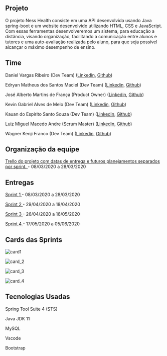 
## Projeto

O projeto Ness Health consiste em uma API desenvolvida usando Java spring-boot e um website desenvolvido utilizando HTML, CSS e JavaScript. Com essas ferramentas desenvolveremos um sistema, para educação a distância, visando organização, facilitando a comunicação entre alunos e tutores e uma auto-avaliação realizada pelo aluno, para que seja possível alcançar o máximo desempenho de ensino.

## Time

Daniel Vargas Ribeiro (Dev Team)
([Linkedin](https://www.linkedin.com/in/daniel-vargas-8b806a184/),
[Github](https://github.com/DanVargaa))

Edryan Matheus dos Santos Maciel (Dev Team)
([Linkedin](https://www.linkedin.com/in/edryan-maciel-43538b198/),
[Github](https://github.com/edryan25))

José Alberto Martins de França  (Product Owner)
([Linkedin](https://www.linkedin.com/mwlite/in/jos%C3%A9-alberto-martins-de-fran%C3%A7a-041506170),
[Github](https://github.com/BettoFranca))

Kevin Gabriel Alves de Melo (Dev Team)
([Linkedin](https://www.linkedin.com/in/kevin-melo-1004/),
[Github](https://github.com/kevingabrielmelo))

Kauan do Espirito Santo Souza (Dev Team)
([Linkedin](https://www.linkedin.com/in/kauan-souza-284bb71b1/),
[Github](https://github.com/Kauiaiai))

Luiz Miguel Macedo Andre (Scrum Master)
([Linkedin](https://www.linkedin.com/in/luiz-miguel-475347193/),
[Github](https://github.com/Salitop))

Wagner Kenji Franco (Dev Team)
([Linkedin](https://www.linkedin.com/in/wagner-kenji-franco-kamoei-6883791b2/),
[Github](https://github.com/UmCaraDaNet))

## Organização da equipe
<a href='https://trello.com/b/EVkEayjU/api-3-semestre'> Trello do projeto com datas de entrega e futuros planejamentos separados por sprint. </a>-
08/03/2020 a 28/03/2020

## Entregas

<a href='https://github.com/kevingabrielmelo/nLearning-Team2/tree/sprint_1'> Sprint 1 </a>-
08/03/2020 a 28/03/2020

<a href='https://github.com/kevingabrielmelo/nLearning-Team2/tree/sprint_2'> Sprint 2 </a>-
29/04/2020 a 18/04/2020	


<a href='https://github.com/kevingabrielmelo/nLearning-Team2/tree/sprint_3'> Sprint 3 </a>- 
26/04/2020 a 16/05/2020	


<a href='https://github.com/kevingabrielmelo/nLearning-Team2/tree/sprint_4'> Sprint 4 </a>-
17/05/2020 a 05/06/2020

## Cards das Sprints

![card1](https://github.com/kevingabrielmelo/nLearning-Team2/blob/master/readme-assets/Card_1.png)

![card_2](https://github.com/kevingabrielmelo/nLearning-Team2/blob/master/readme-assets/Card_2.png)

![card_3](https://github.com/kevingabrielmelo/nLearning-Team2/blob/master/readme-assets/Card_3.png)

![card_4](https://github.com/kevingabrielmelo/nLearning-Team2/blob/master/readme-assets/Card_4.png)

## Tecnologias Usadas

Spring Tool Suite 4 (STS)

Java JDK 11

MySQL

Vscode

Bootstrap
